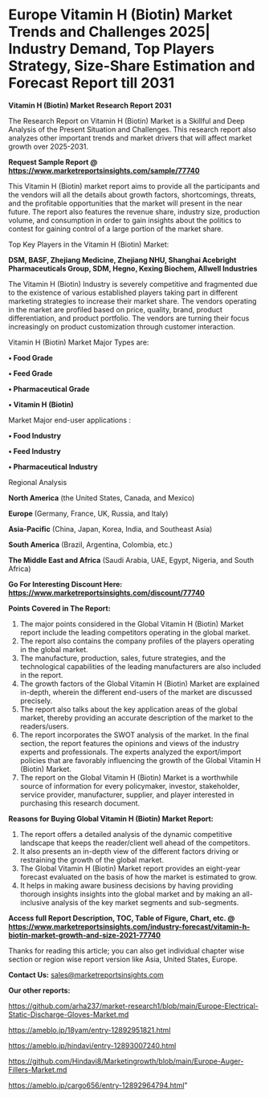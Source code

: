 # Europe Vitamin H (Biotin) Market Trends and Challenges 2025| Industry Demand, Top Players Strategy, Size-Share Estimation and Forecast Report till 2031

<strong>Vitamin H (Biotin) Market Research Report 2031</strong>

The Research Report on Vitamin H (Biotin) Market is a Skillful and Deep Analysis of the Present Situation and Challenges. This research report also analyzes other important trends and market drivers that will affect market growth over 2025-2031.

<strong>Request Sample Report @ <a href=https://www.marketreportsinsights.com/sample/77740>https://www.marketreportsinsights.com/sample/77740</a></strong>

This Vitamin H (Biotin) market report aims to provide all the participants and the vendors will all the details about growth factors, shortcomings, threats, and the profitable opportunities that the market will present in the near future. The report also features the revenue share, industry size, production volume, and consumption in order to gain insights about the politics to contest for gaining control of a large portion of the market share.

Top Key Players in the Vitamin H (Biotin) Market:

<strong>DSM, BASF, Zhejiang Medicine, Zhejiang NHU, Shanghai Acebright Pharmaceuticals Group, SDM, Hegno, Kexing Biochem, Allwell Industries</strong>

The Vitamin H (Biotin) Industry is severely competitive and fragmented due to the existence of various established players taking part in different marketing strategies to increase their market share. The vendors operating in the market are profiled based on price, quality, brand, product differentiation, and product portfolio. The vendors are turning their focus increasingly on product customization through customer interaction.

Vitamin H (Biotin) Market Major Types are:

<strong>• Food Grade

• Feed Grade

• Pharmaceutical Grade

• Vitamin H (Biotin)</strong>

Market Major end-user applications :

<strong>• Food Industry

• Feed Industry

• Pharmaceutical Industry</strong>

Regional Analysis

</u><strong><b>North America</b></strong> (the United States, Canada, and Mexico)

<strong><b>Europe </b></strong>(Germany, France, UK, Russia, and Italy)

<strong><b>Asia-Pacific</b></strong> (China, Japan, Korea, India, and Southeast Asia)

<strong><b>South America</b></strong> (Brazil, Argentina, Colombia, etc.)

<strong><b>The Middle East and Africa</b></strong> (Saudi Arabia, UAE, Egypt, Nigeria, and South Africa)

<strong>Go For Interesting Discount Here: <a href=https://www.marketreportsinsights.com/discount/77740>https://www.marketreportsinsights.com/discount/77740</a></strong>

<strong>Points Covered in The Report:</strong>
<ol>
  <li>The major points considered in the Global Vitamin H (Biotin) Market report include the leading competitors operating in the global market.</li>
  <li>The report also contains the company profiles of the players operating in the global market.</li>
  <li>The manufacture, production, sales, future strategies, and the technological capabilities of the leading manufacturers are also included in the report.</li>
  <li>The growth factors of the Global Vitamin H (Biotin) Market are explained in-depth, wherein the different end-users of the market are discussed precisely.</li>
  <li>The report also talks about the key application areas of the global market, thereby providing an accurate description of the market to the readers/users.</li>
  <li>The report incorporates the SWOT analysis of the market. In the final section, the report features the opinions and views of the industry experts and professionals. The experts analyzed the export/import policies that are favorably influencing the growth of the Global Vitamin H (Biotin) Market.</li>
  <li>The report on the Global Vitamin H (Biotin) Market is a worthwhile source of information for every policymaker, investor, stakeholder, service provider, manufacturer, supplier, and player interested in purchasing this research document.</li>
</ol>
<strong>Reasons for Buying Global Vitamin H (Biotin) Market Report:</strong>

<ol>
  <li>The report offers a detailed analysis of the dynamic competitive landscape that keeps the reader/client well ahead of the competitors.</li>
  <li>It also presents an in-depth view of the different factors driving or restraining the growth of the global market.</li>
  <li>The Global Vitamin H (Biotin) Market report provides an eight-year forecast evaluated on the basis of how the market is estimated to grow.</li>
  <li>It helps in making aware business decisions by having providing thorough insights insights into the global market and by making an all-inclusive analysis of the key market segments and sub-segments.</li>
</ol>
<strong>Access full Report Description, TOC, Table of Figure, Chart, etc. @ <a href=https://www.marketreportsinsights.com/industry-forecast/vitamin-h-biotin-market-growth-and-size-2021-77740>https://www.marketreportsinsights.com/industry-forecast/vitamin-h-biotin-market-growth-and-size-2021-77740</a></strong>


Thanks for reading this article; you can also get individual chapter wise section or region wise report version like Asia, United States, Europe.

<strong>Contact Us:</strong>
sales@marketreportsinsights.com

<strong>Our other reports:</strong>

<a href=https://github.com/arha237/market-research1/blob/main/Europe-Electrical-Static-Discharge-Gloves-Market.md>https://github.com/arha237/market-research1/blob/main/Europe-Electrical-Static-Discharge-Gloves-Market.md</a>

<a href=https://ameblo.jp/18yam/entry-12892951821.html>https://ameblo.jp/18yam/entry-12892951821.html</a>

<a href=https://ameblo.jp/hindavi/entry-12893007240.html>https://ameblo.jp/hindavi/entry-12893007240.html</a>

<a href=https://github.com/Hindavi8/Marketingrowth/blob/main/Europe-Auger-Fillers-Market.md>https://github.com/Hindavi8/Marketingrowth/blob/main/Europe-Auger-Fillers-Market.md</a>

<a href=https://ameblo.jp/cargo656/entry-12892964794.html>https://ameblo.jp/cargo656/entry-12892964794.html</a>"
